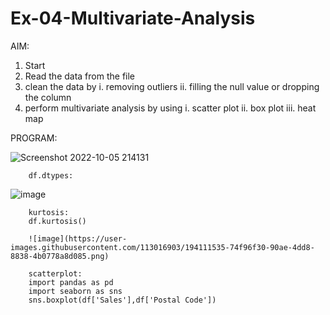 # Ex-04-Multivariate-Analysis

AIM:
1. Start
2. Read the data from the file
3. clean the data by 
i. removing outliers
ii. filling the null value or dropping the column
4. perform multivariate analysis by using
i. scatter plot
ii. box plot
iii. heat map


PROGRAM:

![Screenshot 2022-10-05 214131](https://user-images.githubusercontent.com/113016903/194109610-cce472b7-2988-4e02-bc2e-3aa23de9bc53.jpg)


        df.dtypes:


![image](https://user-images.githubusercontent.com/113016903/194111118-c39c6daf-513b-4b46-8643-a185fe3cc753.png)

        kurtosis:
        df.kurtosis()
        
        ![image](https://user-images.githubusercontent.com/113016903/194111535-74f96f30-90ae-4dd8-8838-4b0778a8d085.png)

        scatterplot:
        import pandas as pd
        import seaborn as sns
        sns.boxplot(df['Sales'],df['Postal Code'])
        

